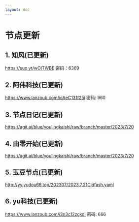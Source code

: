 ```yaml
---
layout: doc
---
```

# 节点更新

## 1. 知风(已更新)

https://suo.yt/wOITWBE 密码：6369

## 2. 阿伟科技(已更新)

https://www.lanzoub.com/icAeC131f25i 密码: 960

## 3. 节点日记(已更新)

https://agit.ai/blue/youlingkaishi/raw/branch/master/2023/7/20

## 4. 由零开始(已更新)

https://agit.ai/blue/youlingkaishi/raw/branch/master/2023/7/20

## 5. 玉豆节点(已更新)

http://yy.yudou66.top/202307/2023.7.21Cldfash.yaml
  
## 6. yu科技(已更新)

https://www.lanzoub.com/i3n3c12zgkdi 密码: 666
